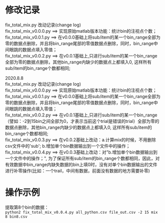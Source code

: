 # 修改记录   
fix_total_mix.py 改动记录(change log)   
fix_total_mix_v0.0.0.py ==> 实现原始matlab版本功能：统计bin的注视点个数；   
fix_total_mix_v0.0.1.py ==> 在v0.0.0基础上将sub/item的某一个bin_range全部为零的数据点删除，并且将bin_range尾部的零值数据点删除，同时，bin_range中间眼跳的数据点填入零值；   
fix_total_mix_v0.0.2.py ==> 在v0.0.1基础上,只进行sub/item的某一个bin_range全部为零的数据点删除，其他bin_range内缺少的数据点上都填入0, 这样所有sub/item的bin_range个数都相同;    

    
    
2020.8.8   
fix_total_mix.py 改动记录(change log)   
fix_total_mix_v0.0.0.py ==> 实现原始matlab版本功能：统计bin的注视点个数；
fix_total_mix_v0.0.1.py ==> 在v0.0.0基础上将sub/item的某一个bin_range全部为零的数据点删除，并且将bin_range尾部的零值数据点删除，同时，bin_range中间眼跳的数据点填入零值；   
fix_total_mix_v0.0.2.py ==> 在v0.0.1基础上,只进行sub/item的某一个bin_range（譬如：-2到15bin之间全部为0，才表示当前这个trial是错误的trial）全部为零的数据点删除，其他bin_range内缺少的数据点上都填入0, 这样所有sub/item的bin_range个数都相同;   
fix_total_mix_v0.0.3.py ==> 在v0.0.2基础上改动：a.计算mix的时候，不用删除csv文件中的'sub'; b.增加单个bin数据输出到一个文件中的操作；   
fix_total_mix_v0.0.4.py ==> 在v0.0.3基础上改动：对"b.增加单个bin数据输出到一个文件中的操作；", 为了保证所有sub/item的bin_range个数都相同，因此，对有效数据中bin_range内缺失数据的bin上填0时，没有对单个bin数据输出的文件进行补零操作(比如：一个trail，中间有数据，前面没有数据的地方需要补零)      


# 操作示例   
提取第8个bin的数据：   
`python2 fix_total_mix_v0.0.4.py all_python.csv file_out.csv -2 15 mix 8 bin8.csv` 
